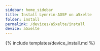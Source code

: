 ```yaml
---
sidebar: home_sidebar
title: Install Lynnrin-AOSP on a5xelte
folder: install
permalink: /devices/a5xelte/install
device: a5xelte
---
```

{% include templates/device_install.md %}
